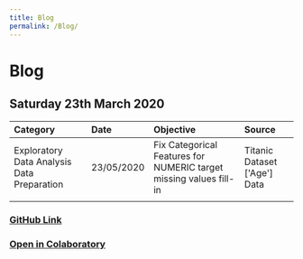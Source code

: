 ```yaml
---
title: Blog
permalink: /Blog/
---
```


# Blog
## Saturday 23th March 2020

| Category                                    | Date     | Objective                                                            | Source                       |
|:---------------------------------------------|:---------|:---------------------------|:--------------|    
| Exploratory Data Analysis Data Preparation   |23/05/2020| Fix Categorical Features for NUMERIC target missing values fill-in  |Titanic Dataset ['Age'] Data  |   
|               |
### [GitHub Link](https://github.com/PaulB86UK/EDA_PP/blob/master/2020/May-June/EDA_Reorder.ipynb)      
### [Open in Colaboratory](https://colab.research.google.com/drive/1VPLQVgzZ0R5MsGDPvb6DODxsJIpwa9sE?usp=sharing)
